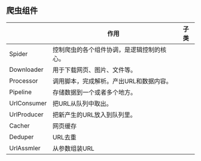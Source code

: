 ## 爬虫组件

|             | 作用                    | 子类   |
| ----------- | --------------------- | ---- |
| Spider      | 控制爬虫的各个组件协调，是逻辑控制的核心。 |      |
| Downloader  | 用于下载网页、图片、文件等。        |      |
| Processor   | 调用脚本，完成解析。产出URL和数据内容。 |      |
| Pipeline    | 存储数据到一个或者多个地方。        |      |
| UrlConsumer | 把URL从队列中取出。           |      |
| UrlProducer | 把新产生的URL放入到队列里。       |      |
| Cacher      | 网页缓存                  |      |
| Deduper     | URL去重                 |      |
| UrlAssmler       | 从参数组装URL           |      |       

